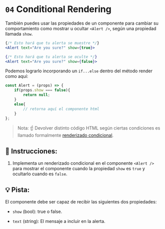 # `04` Conditional Rendering

También puedes usar las propiedades de un componente para cambiar su comportamiento como mostrar u ocultar `<Alert />`, según una propiedad llamada `show`.

```jsx
{/* Esto hará que tu alerta se muestre */}
<Alert text="Are you sure?" show={true}>

{/* Esto hará que tu alerta se oculte */}
<Alert text="Are you sure?" show={false}>
```

Podemos lograrlo incorporando un `if...else` dentro del método render como aquí:

```jsx
const Alert = (props) => {
    if(props.show === false){
        return null;
    }
    else{
        // retorna aquí el componente html
    }
};
```

> Nota: ☝️ Devolver distinto código HTML según ciertas condiciones es llamado formalmente [renderizado condicional](https://react.dev/learn/conditional-rendering).

## 📝 Instrucciones:

1. Implementa un renderizado condicional en el componente `<Alert />` para mostrar el componente cuando la propiedad `show` es `true` y ocultarlo cuando es `false`.

## 💡 Pista:

El componente debe ser capaz de recibir las siguientes dos propiedades:

+ `show` (bool): true o false.

+ `text` (string): El mensaje a incluir en la alerta.
